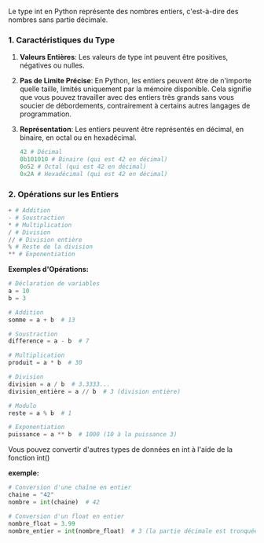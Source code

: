 Le type int en Python représente des nombres entiers, c'est-à-dire des nombres sans partie décimale.

### 1. Caractéristiques du Type 

1. **Valeurs Entières**: Les valeurs de type int peuvent être positives, négatives ou nulles.

2. **Pas de Limite Précise**: En Python, les entiers peuvent être de n'importe quelle taille, limités uniquement par la mémoire disponible. Cela signifie que vous pouvez travailler avec des entiers très grands sans vous soucier de débordements, contrairement à certains autres langages de programmation.

3. **Représentation**: Les entiers peuvent être représentés en décimal, en binaire, en octal ou en hexadécimal.

    ```python
    42 # Décimal
    0b101010 # Binaire (qui est 42 en décimal)
    0o52 # Octal (qui est 42 en décimal)
    0x2A # Hexadécimal (qui est 42 en décimal)
    ```

### 2. Opérations sur les Entiers

```python 
+ # Addition
- # Soustraction 
* # Multiplication 
/ # Division 
// # Division entière
% # Reste de la division
** # Exponentiation 
```

**Exemples d'Opérations:**

```python
# Déclaration de variables
a = 10
b = 3

# Addition
somme = a + b  # 13

# Soustraction
difference = a - b  # 7

# Multiplication
produit = a * b  # 30

# Division
division = a / b  # 3.3333...
division_entière = a // b  # 3 (division entière)

# Modulo
reste = a % b  # 1

# Exponentiation
puissance = a ** b  # 1000 (10 à la puissance 3)
```

Vous pouvez convertir d'autres types de données en int à l'aide de la fonction int()

**exemple:**

```python
# Conversion d'une chaîne en entier
chaine = "42"
nombre = int(chaine)  # 42

# Conversion d'un float en entier
nombre_float = 3.99
nombre_entier = int(nombre_float)  # 3 (la partie décimale est tronquée)
```